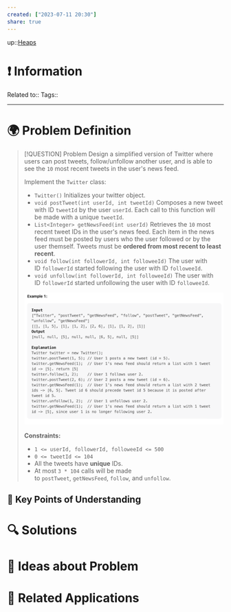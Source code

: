 ```yaml
---
created: ["2023-07-11 20:30"]
share: true
---
```


up::[Heaps](NeetCode%20Index.md#^c810f8)

# ❗ Information
Related to:: 
Tags:: 

___
# 🌍 Problem Definition

> [!QUESTION] Problem
> Design a simplified version of Twitter where users can post tweets, follow/unfollow another user, and is able to see the `10` most recent tweets in the user's news feed.
> 
> Implement the `Twitter` class:
> 
> - `Twitter()` Initializes your twitter object.
> - `void postTweet(int userId, int tweetId)` Composes a new tweet with ID `tweetId` by the user `userId`. Each call to this function will be made with a unique `tweetId`.
> - `List<Integer> getNewsFeed(int userId)` Retrieves the `10` most recent tweet IDs in the user's news feed. Each item in the news feed must be posted by users who the user followed or by the user themself. Tweets must be **ordered from most recent to least recent**.
> - `void follow(int followerId, int followeeId)` The user with ID `followerId` started following the user with ID `followeeId`.
> - `void unfollow(int followerId, int followeeId)` The user with ID `followerId` started unfollowing the user with ID `followeeId`.
> 
> ![Pasted image 20230711203312.png](./40-referenceVAULTS/Resource%20Library/Images/Pasted%20image%2020230711203312.png)
> 
> **Constraints:**
> 
> - `1 <= userId, followerId, followeeId <= 500`
> - `0 <= tweetId <= 104`
> - All the tweets have **unique** IDs.
> - At most `3 * 104` calls will be made to `postTweet`, `getNewsFeed`, `follow`, and `unfollow`.




## 🔑 **Key Points of Understanding**

# 🔍 Solutions

# 🧠 Ideas about Problem

# 🔗 Related Applications

